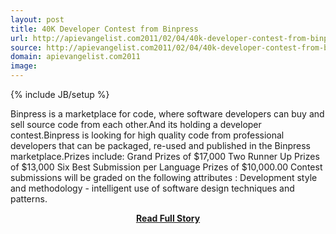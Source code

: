 ```yaml
---
layout: post
title: 40K Developer Contest from Binpress
url: http://apievangelist.com2011/02/04/40k-developer-contest-from-binpress/
source: http://apievangelist.com2011/02/04/40k-developer-contest-from-binpress/
domain: apievangelist.com2011
image: 
---
```

{% include JB/setup %}<p>Binpress is a marketplace for code, where software developers can buy and sell source code from each other.And its holding a developer contest.Binpress is looking for high quality code from professional developers that can be packaged, re-used and published in the Binpress marketplace.Prizes include: Grand Prizes of $17,000 Two Runner Up Prizes of $13,000 Six Best Submission per Language Prizes of $10,000.00 Contest submissions will be graded on the following attributes : Development style and methodology - intelligent use of software design techniques and patterns.</p>
<center><p><a href="http://apievangelist.com2011/02/04/40k-developer-contest-from-binpress/" style='padding:25px; font-sze:18px; font-weight: bold;'>Read Full Story</a></p></center>
